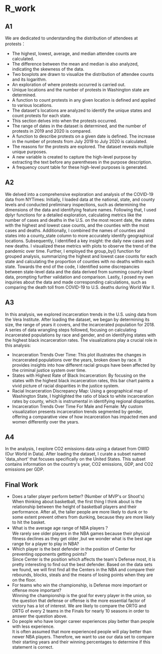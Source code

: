 # R_work
## A1
We are dedicated to understanding the distribution of attendees at protests：
- The highest, lowest, average, and median attendee counts are calculated.
- The difference between the mean and median is also analyzed, indicating the skewness of the data.
- Two boxplots are drawn to visualize the distribution of attendee counts and its logarithm.
- An exploration of where protests occurred is carried out.
- Unique locations and the number of protests in Washington state are determined.
- A function to count protests in any given location is defined and applied to various locations.
- The dataset's locations are analyzed to identify the unique states and count protests for each state.
- This section delves into when the protests occurred.
- The range of dates in the dataset is determined, and the number of protests in 2019 and 2020 is compared.
- A function to describe protests on a given date is defined. The increase in the number of protests from July 2019 to July 2020 is calculated. 
- The reasons for the protests are explored. The dataset reveals multiple unique purposes.
- A new variable is created to capture the high-level purpose by extracting the text before any parentheses in the purpose description.
- A frequency count table for these high-level purposes is generated.


## A2

We delved into a comprehensive exploration and analysis of the COVID-19 data from NYTimes: 
Initially, I loaded data at the national, state, and county levels and conducted preliminary inspections, such as determining the dimensions of the data and identifying feature names. Following that, I used dplyr functions for a detailed exploration, calculating metrics like the number of cases and deaths in the U.S. on the most recent date, the states with the highest and lowest case counts, and the counties with the most cases and deaths. Additionally, I combined the names of counties and states into a county_state column to more accurately identify geographical locations. Subsequently, I identified a key insight: the daily new cases and new deaths. I visualized these metrics with plots to observe the trend of the pandemic over time. Further, I employed the group_by() function for grouped analysis, summarizing the highest and lowest case counts for each state and calculating the proportion of counties with no deaths within each state. Towards the end of the code, I identified some discrepancies between state-level data and the data derived from summing county-level data, prompting further validation and comparison. Lastly, I posed my own inquiries about the data and made corresponding calculations, such as comparing the death toll from COVID-19 to U.S. deaths during World War II. 


## A3
In this analysis, we explored incarceration trends in the U.S. using data from the Vera Institute. After loading the dataset, we began by determining its size, the range of years it covers, and the incarcerated population for 2018. A series of data wrangling steps followed, focusing on calculating incarcerated populations by race and gender, and on identifying states with the highest black incarceration rates. The visualizations play a crucial role in this analysis:

- Incarceration Trends Over Time: This plot illustrates the changes in incarcerated populations over the years, broken down by race. It provides insights into how different racial groups have been affected by the criminal justice system over time.
- States with Highest Rate of Black Incarceration: By focusing on the states with the highest black incarceration rates, this bar chart paints a vivid picture of racial disparities in the justice system.
- Racial Incarceration Discrepancy Map: Using a geographical map of Washington State, I highlighted the ratio of black to white incarceration rates by county, which is instrumental in identifying regional disparities.
- Incarceration Trends Over Time For Male and Female: My custom visualization presents incarceration trends segmented by gender, offering a comparative view of how incarceration has impacted men and women differently over the years.


## A4
In the analysis, I explore CO2 emissions data using a dataset from OWID (Our World in Data). After loading the dataset, I curate a subset named 'data_short' that focuses specifically on the United States. This subset contains information on the country's year, CO2 emissions, GDP, and CO2 emissions per GDP.




## Final Work
- Does a taller player perform better? (Number of MVP's or Shoot's)  
When thinking about basketball, the first thing I think about is the relationship between the height of basketball players and their performance. After all, the taller people are more likely to dunk or to some extent prevent others from dunking, because they are more likely to hit the basket.  
- What is the average age range of NBA players？  
We rarely see older players in the NBA games because their physical fitness declines as they get older ,but we wonder what is the best age range for a player to play in NBA?  
- Which player is the best defender in the position of Center for preventing opponents getting points?  
Since Center is the position which affects the team's Defense most, it is pretty interesting to find out the best defender. Based on the data sets we found, we will first find all the Centers in the NBA and compare their rebounds, blocks, steals and the means of losing points when they are on the floor.  
- For teams who win the championship, is Defense more important or offense more important?  
Winning the championship is the goal for every player in the union, so the question that defense or offense is the more essential factor of victory has a lot of interest. We are likely to compare the ORTG and DRTG of every 2 teams in the Finals for nearly 10 seasons in order to answer the question above.  
- Do people who have longer career experiences play better than people with less experience.  
It is often assumed that more experienced people will play better than newer NBA players. Therefore, we want to use our data set to compare their starting years and their winning percentages to determine if this statement is correct.






